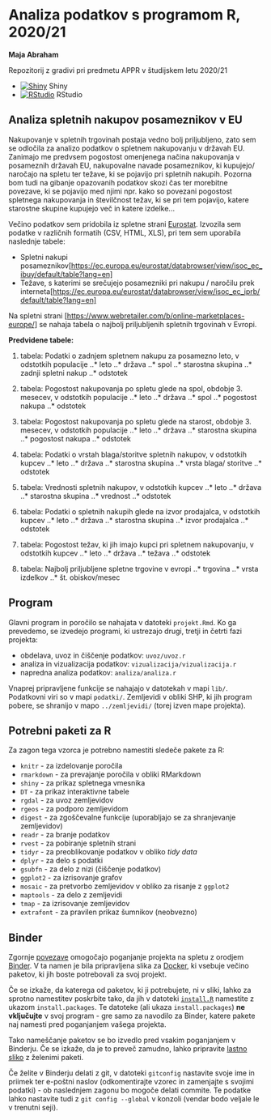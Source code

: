 # Analiza podatkov s programom R, 2020/21
**Maja Abraham**

Repozitorij z gradivi pri predmetu APPR v študijskem letu 2020/21

* [![Shiny](http://mybinder.org/badge.svg)](http://mybinder.org/v2/gh/majaabraham/APPR-2020-21/master?urlpath=shiny/APPR-2020-21/projekt.Rmd) Shiny
* [![RStudio](http://mybinder.org/badge.svg)](http://mybinder.org/v2/gh/majaabraham/APPR-2020-21/master?urlpath=rstudio) RStudio

## Analiza spletnih nakupov posameznikov v EU

Nakupovanje v spletnih trgovinah postaja vedno bolj priljubljeno, zato sem se odločila za analizo podatkov o spletnem nakupovanju v državah EU. Zanimajo me predvsem pogostost omenjenega načina nakupovanja v posameznih državah EU, nakupovalne navade posameznikov, ki kupujejo/ naročajo na spletu ter težave, ki se pojavijo pri spletnih nakupih. Pozorna bom tudi na gibanje opazovanih podatkov skozi čas ter morebitne povezave, ki se pojavijo med njimi npr. kako so povezani pogostost spletnega nakupovanja in številčnost težav, ki se pri tem pojavijo, katere starostne skupine kupujejo več in katere izdelke... 

Večino podatkov sem pridobila iz spletne strani [Eurostat](https://ec.europa.eu/eurostat). Izvozila sem podatke v različnih formatih (CSV, HTML, XLS), pri tem sem uporabila naslednje tabele:

* Spletni nakupi posameznikov[https://ec.europa.eu/eurostat/databrowser/view/isoc_ec_ibuy/default/table?lang=en]
* Težave, s katerimi se srečujejo posamezniki pri nakupu / naročilu prek interneta[https://ec.europa.eu/eurostat/databrowser/view/isoc_ec_iprb/default/table?lang=en]

Na spletni strani [https://www.webretailer.com/b/online-marketplaces-europe/] se nahaja tabela o najbolj priljubljenih spletnih trgovinah v Evropi.


**Predvidene tabele:**
1. tabela: Podatki o zadnjem spletnem nakupu za posamezno leto, v odstotkih populacije
..* leto
..* država
..* spol
..* starostna skupina
..* zadnji spletni nakup
..* odstotek

2. tabela: Pogostost nakupovanja po spletu glede na spol, obdobje 3. mesecev, v odstotkih populacije
..* leto
..* država
..* spol
..* pogostost nakupa
..* odstotek

3. tabela: Pogostost nakupovanja po spletu glede na starost, obdobje 3. mesecev, v odstotkih populacije
..* leto
..* država
..* starostna skupina
..* pogostost nakupa
..* odstotek

4. tabela: Podatki o vrstah blaga/storitve spletnih nakupov, v odstotkih kupcev
..* leto
..* država
..* starostna skupina
..* vrsta blaga/ storitve
..* odstotek

5. tabela: Vrednosti spletnih nakupov, v odstotkih kupcev
..* leto
..* država
..* starostna skupina
..* vrednost
..* odstotek

6. tabela: Podatki o spletnih nakupih glede na izvor prodajalca, v odstotkih kupcev
..* leto
..* država
..* starostna skupina
..* izvor prodajalca
..* odstotek

7. tabela: Pogostost težav, ki jih imajo kupci pri spletnem nakupovanju, v odstotkih kupcev
..* leto
..* država
..* težava
..* odstotek

8. tabela: Najbolj priljubljene spletne trgovine v evropi
..* trgovina
..* vrsta izdelkov
..* št. obiskov/mesec

## Program

Glavni program in poročilo se nahajata v datoteki `projekt.Rmd`.
Ko ga prevedemo, se izvedejo programi, ki ustrezajo drugi, tretji in četrti fazi projekta:

* obdelava, uvoz in čiščenje podatkov: `uvoz/uvoz.r`
* analiza in vizualizacija podatkov: `vizualizacija/vizualizacija.r`
* napredna analiza podatkov: `analiza/analiza.r`

Vnaprej pripravljene funkcije se nahajajo v datotekah v mapi `lib/`.
Podatkovni viri so v mapi `podatki/`.
Zemljevidi v obliki SHP, ki jih program pobere,
se shranijo v mapo `../zemljevidi/` (torej izven mape projekta).

## Potrebni paketi za R

Za zagon tega vzorca je potrebno namestiti sledeče pakete za R:

* `knitr` - za izdelovanje poročila
* `rmarkdown` - za prevajanje poročila v obliki RMarkdown
* `shiny` - za prikaz spletnega vmesnika
* `DT` - za prikaz interaktivne tabele
* `rgdal` - za uvoz zemljevidov
* `rgeos` - za podporo zemljevidom
* `digest` - za zgoščevalne funkcije (uporabljajo se za shranjevanje zemljevidov)
* `readr` - za branje podatkov
* `rvest` - za pobiranje spletnih strani
* `tidyr` - za preoblikovanje podatkov v obliko *tidy data*
* `dplyr` - za delo s podatki
* `gsubfn` - za delo z nizi (čiščenje podatkov)
* `ggplot2` - za izrisovanje grafov
* `mosaic` - za pretvorbo zemljevidov v obliko za risanje z `ggplot2`
* `maptools` - za delo z zemljevidi
* `tmap` - za izrisovanje zemljevidov
* `extrafont` - za pravilen prikaz šumnikov (neobvezno)

## Binder

Zgornje [povezave](#analiza-podatkov-s-programom-r-202021)
omogočajo poganjanje projekta na spletu z orodjem [Binder](https://mybinder.org/).
V ta namen je bila pripravljena slika za [Docker](https://www.docker.com/),
ki vsebuje večino paketov, ki jih boste potrebovali za svoj projekt.

Če se izkaže, da katerega od paketov, ki ji potrebujete, ni v sliki,
lahko za sprotno namestitev poskrbite tako,
da jih v datoteki [`install.R`](install.R) namestite z ukazom `install.packages`.
Te datoteke (ali ukaza `install.packages`) **ne vključujte** v svoj program -
gre samo za navodilo za Binder, katere pakete naj namesti pred poganjanjem vašega projekta.

Tako nameščanje paketov se bo izvedlo pred vsakim poganjanjem v Binderju.
Če se izkaže, da je to preveč zamudno,
lahko pripravite [lastno sliko](https://github.com/jaanos/APPR-docker) z želenimi paketi.

Če želite v Binderju delati z git,
v datoteki `gitconfig` nastavite svoje ime in priimek ter e-poštni naslov
(odkomentirajte vzorec in zamenjajte s svojimi podatki) -
ob naslednjem zagonu bo mogoče delati commite.
Te podatke lahko nastavite tudi z `git config --global` v konzoli
(vendar bodo veljale le v trenutni seji).
